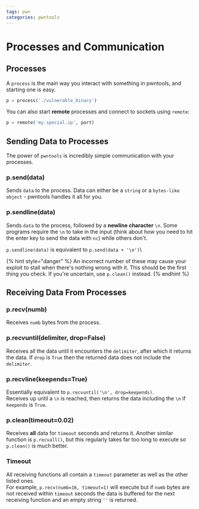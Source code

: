 ```yaml
---
tags: pwn
categories: pwntools
---
```


# Processes and Communication

## Processes

A `process` is the main way you interact with something in pwntools, and starting one is easy.

```python
p = process('./vulnerable_binary')
```

You can also start **remote** processes and connect to sockets using `remote`:

```python
p = remote('my.special.ip', port)
```

## Sending Data to Processes

The power of `pwntools` is incredibly simple communication with your processes.

### p.send(data)

Sends `data` to the process. Data can either be a `string` or a `bytes-like object` - pwntools handles it all for you.

### p.sendline(data)

Sends `data` to the process, followed by a **newline character** `\n`. Some programs require the `\n` to take in the input (think about how you need to hit the enter key to send the data with `nc`) while others don't.

`p.sendline(data)` is equivalent to `p.send(data + '\n')`\


{% hint style="danger" %}
An incorrect number of these may cause your exploit to stall when there's nothing wrong with it. This should be the first thing you check. If you're uncertain, use `p.clean()` instead.
{% endhint %}

## Receiving Data From Processes

### p.recv(numb)

Receives `numb` bytes from the process.

### p.recvuntil(delimiter, drop=False)

Receives all the data until it encounters the `delimiter`, after which it returns the data. If `drop` is `True` then the returned data does not include the `delimiter`.

### p.recvline(keepends=True)

Essentially equivalent to `p.recvuntil('\n', drop=keepends)`.\
&#x20;Receives up until a `\n` is reached, then returns the data including the `\n` if `keepends` is `True`.

### p.clean(timeout=0.02)

Receives **all** data for `timeout` seconds and returns it. Another similar function is `p.recvall()`, but this regularly takes far too long to execute so `p.clean()` is much better.

### Timeout

All receiving functions all contain a `timeout` parameter as well as the other listed ones.\
&#x20;For example, `p.recv(numb=16, timeout=1)` will execute but if `numb` bytes are not received within `timeout` seconds the data is buffered for the next receiving function and an empty string `''` is returned.
